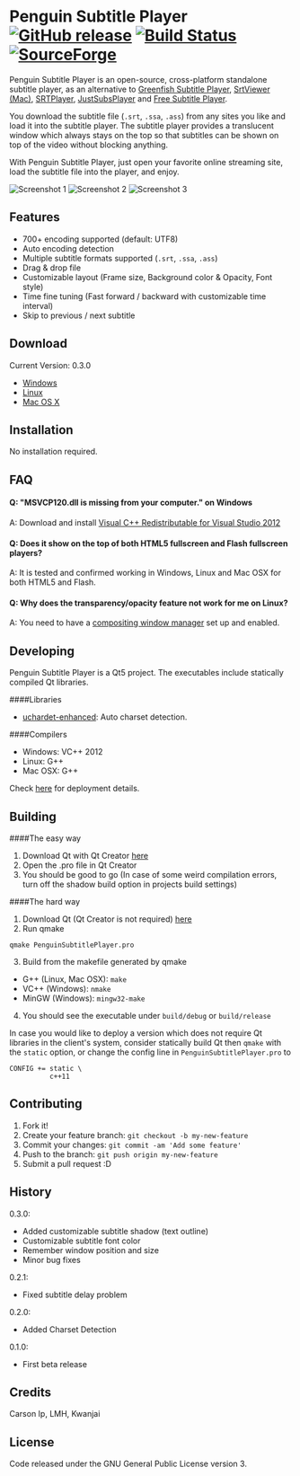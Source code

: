 # Penguin Subtitle Player [![GitHub release](https://img.shields.io/github/release/carsonip/Penguin-Subtitle-Player.svg)]() [![Build Status](https://travis-ci.org/carsonip/Penguin-Subtitle-Player.svg?branch=master)](https://travis-ci.org/carsonip/Penguin-Subtitle-Player) [![SourceForge](https://img.shields.io/sourceforge/dt/PenguinSubtitlePlayer.svg)]()

Penguin Subtitle Player is an open-source, cross-platform standalone subtitle player, as an alternative to [Greenfish Subtitle Player](http://greenfish-subtitle-player.en.softonic.com/), [SrtViewer (Mac)](https://sourceforge.net/projects/srtviewer/), [SRTPlayer](https://sourceforge.net/projects/subtitleplayer/), [JustSubsPlayer](https://justsubsplayer.codeplex.com/) and [Free Subtitle Player](http://sourceforge.net/projects/freesubtitleplayer/).

You download the subtitle file (`.srt`, `.ssa`, `.ass`) from any sites you like and load it into the subtitle player. The subtitle player provides a translucent window which always stays on the top so that subtitles can be shown on top of the video without blocking anything.

With Penguin Subtitle Player, just open your favorite online streaming site, load the subtitle file into the player, and enjoy.

![Screenshot 1](https://a.fsdn.com/con/app/proj/penguinsubtitleplayer/screenshots/Windows_03.png)
![Screenshot 2](https://a.fsdn.com/con/app/proj/penguinsubtitleplayer/screenshots/Windows_00.png)
![Screenshot 3](https://a.fsdn.com/con/app/proj/penguinsubtitleplayer/screenshots/Arch%20Linux_01.png)

## Features

* 700+ encoding supported (default: UTF8)
* Auto encoding detection
* Multiple subtitle formats supported (`.srt`, `.ssa`, `.ass`)
* Drag & drop file
* Customizable layout (Frame size, Background color & Opacity, Font style)
* Time fine tuning (Fast forward / backward with customizable time interval)
* Skip to previous / next subtitle

## Download

Current Version: 0.3.0
* [Windows](https://sourceforge.net/projects/penguinsubtitleplayer/files/Penguin%20Subtitle%20Player/0.3.0/PenguinSubtitlePlayer-Windows.zip/download)
* [Linux](https://sourceforge.net/projects/penguinsubtitleplayer/files/Penguin%20Subtitle%20Player/0.3.0/PenguinSubtitlePlayer-Linux.tar.gz/download)
* [Mac OS X](https://sourceforge.net/projects/penguinsubtitleplayer/files/Penguin%20Subtitle%20Player/0.3.0/PenguinSubtitlePlayer-OSX.zip/download)

## Installation

No installation required.

## FAQ

#### Q: "MSVCP120.dll is missing from your computer." on Windows
A: Download and install [Visual C++ Redistributable for Visual Studio 2012](http://www.microsoft.com/download/details.aspx?id=30679)

#### Q: Does it show on the top of both HTML5 fullscreen and Flash fullscreen players?
A: It is tested and confirmed working in Windows, Linux and Mac OSX for both HTML5 and Flash.

#### Q: Why does the transparency/opacity feature not work for me on Linux?
A: You need to have a [compositing window manager](https://github.com/carsonip/Penguin-Subtitle-Player/issues/19) set up and enabled.

## Developing

Penguin Subtitle Player is a Qt5 project. The executables include statically compiled Qt libraries.

####Libraries
* [uchardet-enhanced](https://bitbucket.org/medoc/uchardet-enhanced): Auto charset detection. 

####Compilers

* Windows: VC++ 2012
* Linux: G++
* Mac OSX: G++

Check [here](http://doc.qt.io/qt-5/deployment.html) for deployment details.

## Building

####The easy way

1. Download Qt with Qt Creator [here](http://www.qt.io/download-open-source/)
2. Open the .pro file in Qt Creator
3. You should be good to go (In case of some weird compilation errors, turn off the shadow build option in projects build settings)

####The hard way

1. Download Qt (Qt Creator is not required) [here](http://www.qt.io/download-open-source/)
2. Run qmake
  ```
  qmake PenguinSubtitlePlayer.pro
  ```
3. Build from the makefile generated by qmake
  * G++ (Linux, Mac OSX): ```make```
  * VC++ (Windows): ```nmake```
  * MinGW (Windows): ```mingw32-make```
4. You should see the executable under ```build/debug``` or ```build/release```

In case you would like to deploy a version which does not require Qt libraries in the client's system, consider statically build Qt then `qmake` with the `static` option, or change the config line in `PenguinSubtitlePlayer.pro` to
```
CONFIG += static \
          c++11
```

## Contributing

1. Fork it!
2. Create your feature branch: `git checkout -b my-new-feature`
3. Commit your changes: `git commit -am 'Add some feature'`
4. Push to the branch: `git push origin my-new-feature`
5. Submit a pull request :D

## History

0.3.0:
* Added customizable subtitle shadow (text outline)
* Customizable subtitle font color
* Remember window position and size
* Minor bug fixes

0.2.1:
* Fixed subtitle delay problem

0.2.0:
* Added Charset Detection

0.1.0:
* First beta release

## Credits

Carson Ip, LMH, Kwanjai

## License

Code released under the GNU General Public License version 3.
